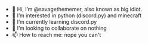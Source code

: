- 👋 Hi, I’m @savagethememer, also known as big idiot.
- 👀 I’m interested in python (discord.py) and minecraft
- 🌱 I’m currently learning discord.py
- 💞️ I’m looking to collaborate on nothing
- 📫 How to reach me: nope you can't

<!---
savagethememer/savagethememer is a ✨ special ✨ repository because its `README.md` (this file) appears on your GitHub profile.
You can click the Preview link to take a look at your changes.
--->
